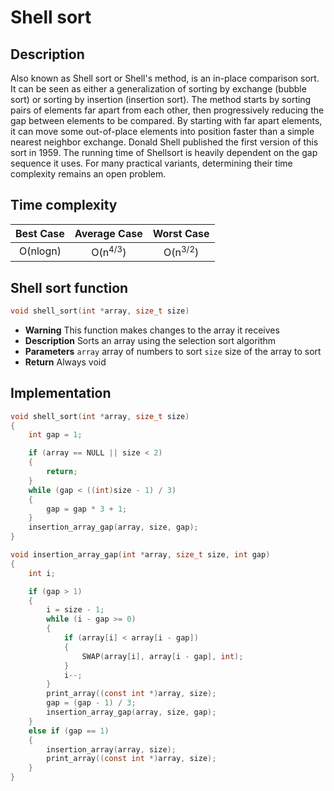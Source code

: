 # Shell sort
## Description
Also known as Shell sort or Shell's method, is an in-place comparison sort. It can be seen as either a generalization of sorting by exchange (bubble sort) or sorting by insertion (insertion sort).
The method starts by sorting pairs of elements far apart from each other, then progressively reducing the gap between elements to be compared. By starting with far apart elements, it can move some out-of-place elements into position faster than a simple nearest neighbor exchange.
Donald Shell published the first version of this sort in 1959. The running time of Shellsort is heavily dependent on the gap sequence it uses. For many practical variants, determining their time complexity remains an open problem.
## Time complexity
|Best Case|Average Case|Worst Case|
|:--:|:--:|:--:|
|O(nlogn)|O(n<sup>4/3</sup>)|O(n<sup>3/2</sup>)|
## Shell sort function
```c
void shell_sort(int *array, size_t size)
```
* **Warning**
	This function makes changes to the array it receives
* **Description**
	Sorts an array using the selection sort algorithm
* **Parameters**
	`array` array of numbers to sort
	`size` size of the array to sort
* **Return**
	Always void
## Implementation
```c
void shell_sort(int *array, size_t size)
{
	int gap = 1;

	if (array == NULL || size < 2)
	{
		return;
	}
	while (gap < ((int)size - 1) / 3)
	{
		gap = gap * 3 + 1;
	}
	insertion_array_gap(array, size, gap);
}

void insertion_array_gap(int *array, size_t size, int gap)
{
	int i;

	if (gap > 1)
	{
		i = size - 1;
		while (i - gap >= 0)
		{
			if (array[i] < array[i - gap])
			{
				SWAP(array[i], array[i - gap], int);
			}
			i--;
		}
		print_array((const int *)array, size);
		gap = (gap - 1) / 3;
		insertion_array_gap(array, size, gap);
	}
	else if (gap == 1)
	{
		insertion_array(array, size);
		print_array((const int *)array, size);
	}
}
```
